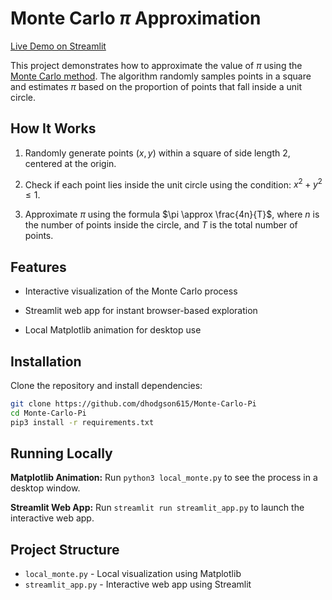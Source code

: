 # Monte Carlo $\pi$ Approximation

[Live Demo on
Streamlit](https://monte-carlo-pi-efxp3lntxpzv8g8wm6ejbv.streamlit.app)

This project demonstrates how to approximate the value of $\pi$ using the [Monte
Carlo method](https://en.wikipedia.org/wiki/Monte_Carlo_method). The algorithm
randomly samples points in a square and estimates $\pi$ based on the proportion
of points that fall inside a unit circle.

## How It Works

1. Randomly generate points $(x, y)$ within a square of side length 2, centered
   at the origin.

2. Check if each point lies inside the unit circle using the condition: $x^2 +
   y^2 \leq 1$.

3. Approximate $\pi$ using the formula $\pi \approx \frac{4n}{T}$, where $n$ is
   the number of points inside the circle, and $T$ is the total number of points.

## Features

- Interactive visualization of the Monte Carlo process

- Streamlit web app for instant browser-based exploration

- Local Matplotlib animation for desktop use

## Installation

Clone the repository and install dependencies:

```bash
git clone https://github.com/dhodgson615/Monte-Carlo-Pi
cd Monte-Carlo-Pi
pip3 install -r requirements.txt
```

## Running Locally

**Matplotlib Animation:** Run `python3 local_monte.py` to see the process in a
desktop window.

**Streamlit Web App:** Run `streamlit run streamlit_app.py` to launch the
interactive web app.

## Project Structure

- `local_monte.py` - Local visualization using Matplotlib
- `streamlit_app.py` - Interactive web app using Streamlit
